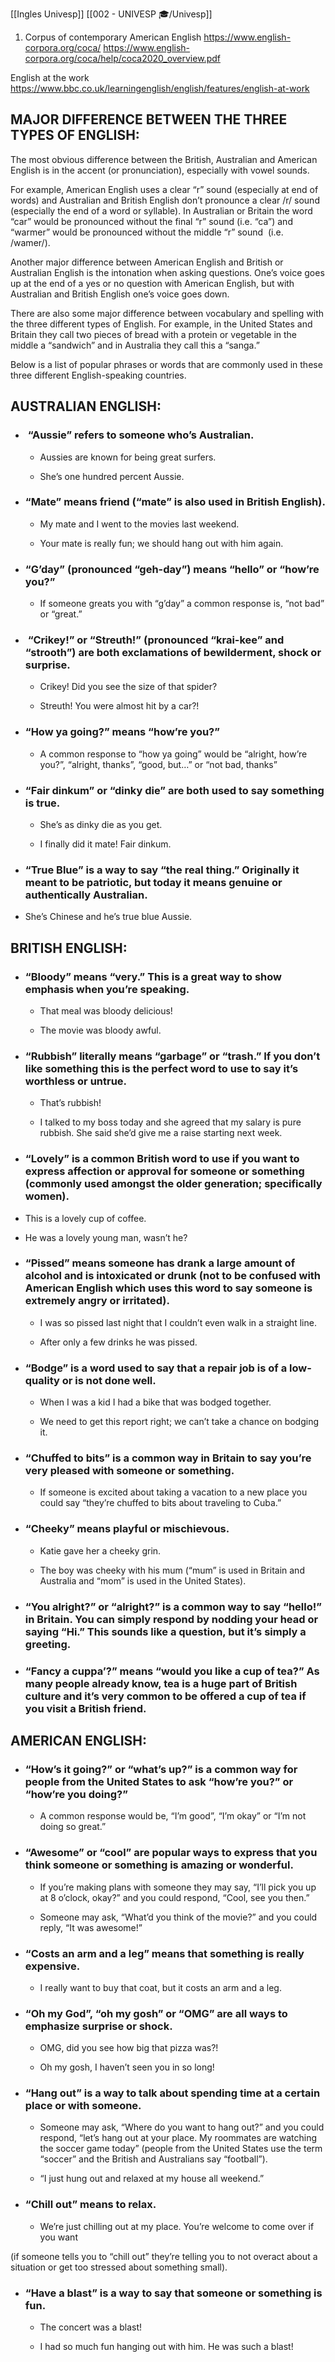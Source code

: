 [[Ingles Univesp]]
[[002 - UNIVESP 🎓/Univesp]]

1) Corpus of contemporary American English
https://www.english-corpora.org/coca/
https://www.english-corpora.org/coca/help/coca2020_overview.pdf



English at the work
	https://www.bbc.co.uk/learningenglish/english/features/english-at-work
	
	

## **MAJOR DIFFERENCE BETWEEN THE THREE TYPES OF ENGLISH:**

The most obvious difference between the British, Australian and American English is in the accent (or pronunciation), especially with vowel sounds.

For example, American English uses a clear “r” sound (especially at end of words) and Australian and British English don’t pronounce a clear /r/ sound (especially the end of a word or syllable). In Australian or Britain the word “car” would be pronounced without the final “r” sound (i.e. “ca”) and “warmer” would be pronounced without the middle “r” sound  (i.e. /wamer/).

Another major difference between American English and British or Australian English is the intonation when asking questions. One’s voice goes up at the end of a yes or no question with American English, but with Australian and British English one’s voice goes down.

There are also some major difference between vocabulary and spelling with the three different types of English. For example, in the United States and Britain they call two pieces of bread with a protein or vegetable in the middle a “sandwich” and in Australia they call this a “sanga.”
	
Below is a list of popular phrases or words that are commonly used in these three different English-speaking countries.

## **AUSTRALIAN ENGLISH:**

-   ###  **“Aussie”** refers to someone who’s Australian. 
    
    -   Aussies are known for being great surfers.
        
    -   She’s one hundred percent Aussie.
        
-   ### **“Mate”** means friend (“mate” is also used in British English).
    
    -   My mate and I went to the movies last weekend.
        
    -   Your mate is really fun; we should hang out with him again.
        
-   ### **“G’day”** (pronounced “geh-day”) means “hello” or “how’re you?”
    
    -   If someone greats you with “g’day” a common response is, “not bad” or “great.”
        
-   ###  **“Crikey!” or “Streuth!”** (pronounced “krai-kee” and “strooth”) are both exclamations of bewilderment, shock or surprise.
    
    -   Crikey! Did you see the size of that spider?
        
    -   Streuth! You were almost hit by a car?!
        
-   ### **“How ya going?”** means “how’re you?” 
    
    -   A common response to “how ya going” would be “alright, how’re you?”, “alright, thanks”, “good, but…” or “not bad, thanks”
        

-   ### **“Fair dinkum”** or **“dinky die”** are both used to say something is true.
    
    -   She’s as dinky die as you get.
        
    -   I finally did it mate! Fair dinkum.
        
-   ### **“True Blue”** is a way to say “the real thing.” Originally it meant to be patriotic, but today it means genuine or authentically Australian.
    

-   She’s Chinese and he’s true blue Aussie.
    

  

## **BRITISH ENGLISH:**

-   ### **“Bloody”** means “very.” This is a great way to show emphasis when you’re speaking.
    
    -   That meal was bloody delicious!
        
    -   The movie was bloody awful.
        
-   ### **“Rubbish”** literally means “garbage” or “trash.” If you don’t like something this is the perfect word to use to say it’s worthless or untrue.
    
    -   That’s rubbish!
        
    -   I talked to my boss today and she agreed that my salary is pure rubbish. She said she’d give me a raise starting next week.
        

-   ### **“Lovely”** is a common British word to use if you want to express affection or approval for someone or something (commonly used amongst the older generation; specifically women). 
    

-   This is a lovely cup of coffee.
    
-   He was a lovely young man, wasn’t he?
    

-   ### **“Pissed”** means someone has drank a large amount of alcohol and is intoxicated or drunk (not to be confused with American English which uses this word to say someone is extremely angry or irritated).
    
    -   I was so pissed last night that I couldn’t even walk in a straight line.
        
    -   After only a few drinks he was pissed.
        
-   ### **“Bodge”** is a word used to say that a repair job is of a low-quality or is not done well. 
    
    -   When I was a kid I had a bike that was bodged together.
        
    -   We need to get this report right; we can’t take a chance on bodging it. 
        

-   ### **“Chuffed to bits”** is a common way in Britain to say you’re very pleased with someone or something. 
    
    -   If someone is excited about taking a vacation to a new place you could say “they’re chuffed to bits about traveling to Cuba.”
        
-   ### **“Cheeky”** means playful or mischievous. 
    
    -   Katie gave her a cheeky grin.
        
    -   The boy was cheeky with his mum (“mum” is used in Britain and Australia and “mom” is used in the United States).
        

-   ### **“You alright?” or “alright?”** is a common way to say “hello!” in Britain. You can simply respond by nodding your head or saying “Hi.” This sounds like a question, but it’s simply a greeting.
    
-   ### **“Fancy a cuppa’?”** means “would you like a cup of tea?” As many people already know, tea is a huge part of British culture and it’s very common to be offered a cup of tea if you visit a British friend. 
    

  

## **AMERICAN ENGLISH:**

-   ### **“How’s it going?” or “what’s up?”** is a common way for people from the United States to ask “how’re you?” or “how’re you doing?” 
    
    -   A common response would be, “I’m good”, “I’m okay” or “I’m not doing so great.”
        
-   ### **“Awesome” or “cool”** are popular ways to express that you think someone or something is amazing or wonderful.
    
    -   If you’re making plans with someone they may say, “I’ll pick you up at 8 o’clock, okay?” and you could respond, “Cool, see you then.”
        
    -   Someone may ask, “What’d you think of the movie?” and you could reply, “It was awesome!” 
        
-   ### **“Costs an arm and a leg”** means that something is really expensive. 
    
    -   I really want to buy that coat, but it costs an arm and a leg.
        
-   ### **“Oh my God”, “oh my gosh” or “OMG”** are all ways to emphasize surprise or shock.
    
    -   OMG, did you see how big that pizza was?!
        
    -   Oh my gosh, I haven’t seen you in so long!
        
-   ### **“Hang out”** is a way to talk about spending time at a certain place or with someone. 
    
    -   Someone may ask, “Where do you want to hang out?” and you could respond, “let’s hang out at your place. My roommates are watching the soccer game today” (people from the United States use the term “soccer” and the British and Australians say “football”).
        
    -   “I just hung out and relaxed at my house all weekend.”
        

-   ### **“Chill out”** means to relax. 
    
    -   We’re just chilling out at my place. You’re welcome to come over if you want
        

(if someone tells you to “chill out” they’re telling you to not overact about a situation or get too stressed about something small).

-   ### **“Have a blast”** is a way to say that someone or something is fun. 
    
    -   The concert was a blast!
        
    -   I had so much fun hanging out with him. He was such a blast!